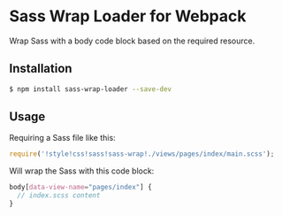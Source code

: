 # Sass Wrap Loader for Webpack

Wrap Sass with a body code block based on the required resource.

## Installation

```sh
$ npm install sass-wrap-loader --save-dev
```

## Usage

Requiring a Sass file like this:

```js
require('!style!css!sass!sass-wrap!./views/pages/index/main.scss');
```

Will wrap the Sass with this code block:

```scss
body[data-view-name="pages/index"] {
  // index.scss content
}
```

